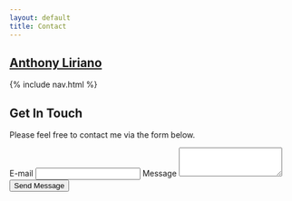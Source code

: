 ```yaml
---
layout: default
title: Contact
---
```

<section class="site-header">
    <h1 class="smallcap"><a class="site-title" href="{{ '/' | prepend: site.baseurl | prepend: site.url }}">
        Anthony Liriano
    </a></h1>
    {% include nav.html %}
</section>
<div id ="contact-form">
<h2>Get In Touch</h2>
<p>Please feel free to contact me via the form below.</p>

<div id="repos">
    <div class="container-fluid">
        <div class="row">
            <form  action="#" class="row needs-validation" novalidate>
                <div class="col-lg-5 col-sm-12">
                    <label for="email" class="form-label">E-mail</label>
                    <input type="email" class="form-control" id="email" required>
                    <label for="message" class="form-label mt-2">Message</label>
                    <textarea class="form-control" id="message" rows="3" required ></textarea>
                    <div class="d-grid gap-2">
                        <button class="btn btn-dark btn-block mt-2" type="submit" onclick="UserAction()">Send Message</button>
                    </div>
                </div>
            </form>
        </div>
    </div>
</div>
</div>

<script>
    function UserAction() {
    console.log('sending http request');
    var xhttp = new XMLHttpRequest();
    xhttp.onreadystatechange = function() {
         if (this.readyState == 4 && this.status == 200) {
             window.location.href = "/";
         }
    };

    var email = document.getElementById('email').value;
    var message = document.getElementById('message').value;
    const json =         
    {
      "type" : "contact_form",
      "source" : "anthonyliriano.com",
      "ip": "-1",
      "sendToEmail": ["anthonylir@gmail.com"],
      "sendBccTo": [],
      "contact": {
        "firstName" : email,
        "email" : email,
        "phone" : "",
        "company": ""
      },
      "form" : {
       "isSensitive" : false,
       "fields" : {
           "message" : message
       }
      }
    };

    xhttp.open("POST", "https://notify.lirilabs.com/api/v1/notify?clients=slack,email", true);
    xhttp.setRequestHeader("Content-type", "application/json");
    xhttp.send(JSON.stringify(json));
}
</script>

<script>
    // Example starter JavaScript for disabling form submissions if there are invalid fields
(function () {
  'use strict'

  // Fetch all the forms we want to apply custom Bootstrap validation styles to
  var forms = document.querySelectorAll('.needs-validation')

  // Loop over them and prevent submission
  Array.prototype.slice.call(forms)
    .forEach(function (form) {
      form.addEventListener('submit', function (event) {
        if (!form.checkValidity()) {
          event.preventDefault()
          event.stopPropagation()
        }

        form.classList.add('was-validated')
      }, false)
    })
})()
</script>